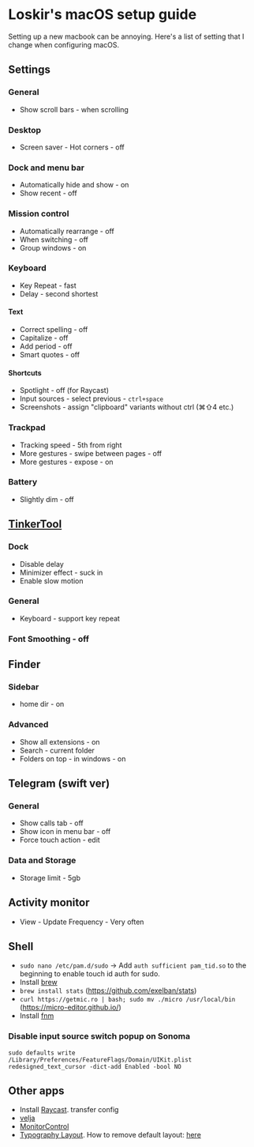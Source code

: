 # Loskir's macOS setup guide

Setting up a new macbook can be annoying. Here's a list of setting that I change when configuring macOS.

## Settings
### General
- Show scroll bars - when scrolling

### Desktop
- Screen saver - Hot corners - off

### Dock and menu bar
- Automatically hide and show - on
- Show recent - off

### Mission control
- Automatically rearrange - off
- When switching - off
- Group windows - on

### Keyboard
- Key Repeat - fast
- Delay - second shortest
#### Text
- Correct spelling - off
- Capitalize - off
- Add period - off
- Smart quotes - off
#### Shortcuts
- Spotlight - off (for Raycast)
- Input sources - select previous - `ctrl+space`
- Screenshots - assign "clipboard" variants without ctrl (⌘⇧4 etc.)

### Trackpad
- Tracking speed - 5th from right
- More gestures - swipe between pages - off
- More gestures - expose - on

### Battery
- Slightly dim - off

## [TinkerTool](https://www.bresink.com/osx/TinkerTool.html)
### Dock
- Disable delay
- Minimizer effect - suck in
- Enable slow motion

### General
- Keyboard - support key repeat

### Font Smoothing - off

## Finder
### Sidebar
- home dir - on
### Advanced
- Show all extensions - on
- Search - current folder
- Folders on top - in windows - on

## Telegram (swift ver)
### General
- Show calls tab - off
- Show icon in menu bar - off
- Force touch action - edit

### Data and Storage
- Storage limit - 5gb

## Activity monitor
- View - Update Frequency - Very often

## Shell
- `sudo nano /etc/pam.d/sudo` -> Add `auth sufficient pam_tid.so` to the beginning to enable touch id auth for sudo.
- Install [brew](https://brew.sh/)
- `brew install stats` (https://github.com/exelban/stats)
- `curl https://getmic.ro | bash; sudo mv ./micro /usr/local/bin` (https://micro-editor.github.io/)
- Install [fnm](https://github.com/Schniz/fnm)

### Disable input source switch popup on Sonoma

`sudo defaults write /Library/Preferences/FeatureFlags/Domain/UIKit.plist redesigned_text_cursor -dict-add Enabled -bool NO`

## Other apps
- Install [Raycast](https://raycast.com). transfer config
- [velja](https://apps.apple.com/ru/app/velja/id1607635845?l=en&mt=12)
- [MonitorControl](https://github.com/MonitorControl/MonitorControl/releases)
- [Typography Layout](https://ilyabirman.ru/typography-layout/). How to remove default layout: [here](https://dev-postnov.ru/how-remove-the-default-keyboard-layout/)
